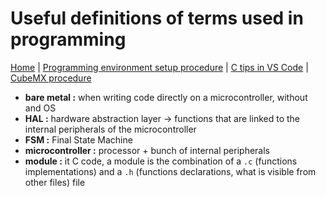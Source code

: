 # Useful definitions of terms used in programming

[Home](../../README.md) | [Programming environment setup procedure](./environmentSetup.md) | [C tips in VS Code](./c.md) | [CubeMX procedure](./cubeMX.md)

- **bare metal :** when writing code directly on a microcontroller, without and OS
- **HAL :** hardware abstraction layer -> functions that are linked to the internal peripherals of the microcontroller
- **FSM :** Final State Machine
- **microcontroller :** processor + bunch of internal peripherals
- **module :** it C code, a module is the combination of a `.c` (functions implementations) and a `.h` (functions declarations, what is visible from other files) file
